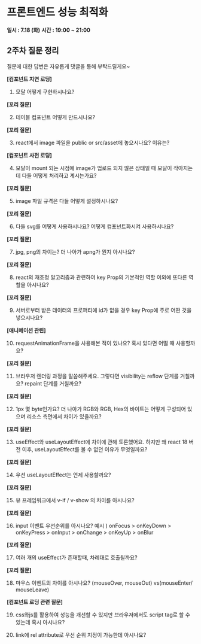 # 프론트엔드 성능 최적화

**일시 : 7.18 (화)**
**시간 : 19:00 ~ 21:00**

## 2주차 질문 정리

질문에 대한 답변은 자유롭게 댓글을 통해 부탁드릴게요~

**[컴포넌트 지연 로딩]**

1. 모달 어떻게 구현하시나요?

**[꼬리 질문]**

2. 테이블 컴포넌트 어떻게 만드시나요?

**[꼬리 질문]**

3. react에서 image 파일을 public or src/asset에 놓으시나요? 이유는?

**[컴포넌트 사전 로딩]**

4. 모달이 mount 되는 시점에 image가 업로드 되지 않은 상태일 때 모달이 작아지는데 다들 어떻게 처리하고 계시는가요?

**[꼬리 질문]**

5. image 파일 규격은 다들 어떻게 설정하시나요?

**[꼬리 질문]**

6. 다들 svg를 어떻게 사용하시나요? 어떻게 컴포넌트화시켜 사용하시나요?

**[꼬리 질문]**

7. jpg, png의 차이는? 더 나아가 apng가 뭔지 아시나요?

**[꼬리 질문]**

8. react의 재조정 알고리즘과 관련하여 key Prop의 기본적인 역할 이외에 또다른 역할을 아시나요?

**[꼬리 질문]**

9. 서버로부터 받은 데이터의 프로퍼티에 id가 없을 경우 key Prop에 주로 어떤 것을 넣으시나요?

**[애니메이션 관련]**

10. requestAnimationFrame을 사용해본 적이 있나요? 혹시 있다면 어떨 때 사용할까요?

**[꼬리 질문]**

11. 브라우저 렌더링 과정을 말씀해주세요. 그렇다면 visibility는 reflow 단계를 거칠까요? repaint 단계를 거칠까요?

**[꼬리 질문]**

12. 1px 몇 byte인가요? 더 나아가 RGB와 RGB, Hex의 바이트는 어떻게 구성되어 있으며 리소스 측면에서 차이가 있을까요?

**[꼬리 질문]**

13. useEffect와 useLayoutEffect에 차이에 관해 토론했어요. 하지만 왜 react 18 버전 이후, useLayoutEffect를 볼 수 없던 이유가 무엇일까요?

**[꼬리 질문]**

14. 우선 useLayoutEffect는 언제 사용할까요?

**[꼬리 질문]**

15. 뷰 프레임워크에서 v-if / v-show 의 차이를 아시나요?

**[꼬리 질문]**

16. input 이벤트 우선순위를 아시나요?
    예시 ) onFocus > onKeyDown > onKeyPress > onInput > onChange > onKeyUp > onBlur

**[꼬리 질문]**

17. 여러 개의 useEffect가 존재할때, 차례대로 호출될까요?

**[꼬리 질문]**

18. 마우스 이벤트의 차이를 아시나요? (mouseOver, mouseOut) vs(mouseEnter/ mouseLeave)

**[컴포넌트 로딩 관련 질문]**

19. css와js를 활용하여 성능을 개선할 수 있지만 브라우저에서도 script tag로 할 수 있는데 혹시 아시나요?

20. link에 rel attribute로 우선 순위 지정이 가능한데 아시나요?
